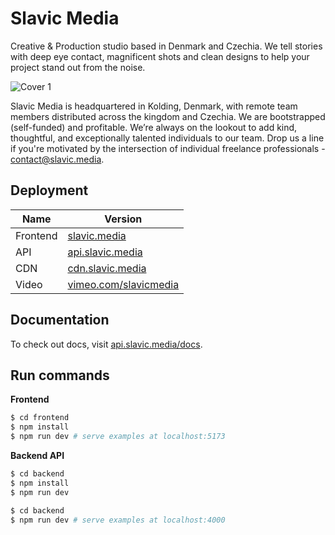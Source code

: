 # Slavic Media

Creative & Production studio based in Denmark and Czechia. We tell stories with deep eye contact, magnificent shots and clean designs to help your project stand out from the noise.

![Cover 1](https://github.com/user-attachments/assets/6155e6c6-2793-4161-af29-bc6317d47e4b)

Slavic Media is headquartered in Kolding, Denmark, with remote team members distributed across the kingdom and Czechia. We are bootstrapped (self-funded) and profitable.
We’re always on the lookout to add kind, thoughtful, and exceptionally talented individuals to our team. Drop us a line if you're motivated by the intersection of individual freelance professionals - [contact@slavic.media](mailto:contact@slavic.media).

## Deployment
 Name                                                                                                               | Version                                                                                                                                    |
| ------------------------------------------------------------------------------------------------------------------ | ------------------------------------------------------------------------------------------------------------------------------------------ |
| Frontend                                   | [slavic.media](https://slavic.media)                                                 |
| API                                 | [api.slavic.media](https://api.slavic.media/docs)                                |
| CDN                               | [cdn.slavic.media](https://cdn.slavic.media/images/thumbnail/public)                               |
| Video                             | [vimeo.com/slavicmedia](https://vimeo.com/slavicmedia)                            |

## Documentation
To check out docs, visit [api.slavic.media/docs](https://api.slavic.media/docs/).

## Run commands
**Frontend**
```bash
$ cd frontend
$ npm install
$ npm run dev # serve examples at localhost:5173
```
**Backend API**
```bash
$ cd backend
$ npm install
$ npm run dev
```
```bash
$ cd backend
$ npm run dev # serve examples at localhost:4000
```

